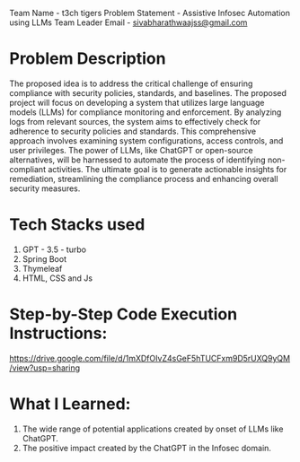 Team Name - t3ch tigers
Problem Statement - Assistive Infosec Automation using LLMs
Team Leader Email - sivabharathwaajss@gmail.com

# Problem Description
The proposed idea is to address the critical challenge of ensuring compliance with security policies, standards, and baselines. The proposed project will focus on developing a system that utilizes large language models (LLMs) for compliance monitoring and enforcement. By analyzing logs from relevant sources, the system aims to effectively check for adherence to security policies and standards. This comprehensive approach involves examining system configurations, access controls, and user privileges. The power of LLMs, like ChatGPT or open-source alternatives, will be harnessed to automate the process of identifying non-compliant activities. The ultimate goal is to generate actionable insights for remediation, streamlining the compliance process and enhancing overall security measures.

# Tech Stacks used
1. GPT - 3.5 - turbo
2. Spring Boot
3. Thymeleaf
4. HTML, CSS and Js

# Step-by-Step Code Execution Instructions:
https://drive.google.com/file/d/1mXDfOIvZ4sGeF5hTUCFxm9D5rUXQ9yQM/view?usp=sharing

# What I Learned:
1. The wide range of potential applications created by onset of LLMs like ChatGPT.
2. The positive impact created by the ChatGPT in the Infosec domain.


